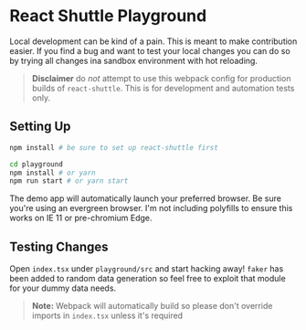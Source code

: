 # React Shuttle Playground

Local development can be kind of a pain. This is meant to make contribution easier. If you find a bug and want to test your local changes you can do so by trying all changes ina sandbox environment with hot reloading.

> **Disclaimer** do _not_ attempt to use this webpack config for production builds of `react-shuttle`. This is for development and automation tests only.

## Setting Up
```bash
npm install # be sure to set up react-shuttle first

cd playground
npm install # or yarn
npm run start # or yarn start
```

The demo app will automatically launch your preferred browser. Be sure you're using an evergreen browser. I'm not including polyfills to ensure this works on IE 11 or pre-chromium Edge.

## Testing Changes
Open `index.tsx` under `playground/src` and start hacking away! `faker` has been added to random data generation so feel free to exploit that module for your dummy data needs.

> **Note:** Webpack will automatically build so please don't override imports in `index.tsx` unless it's required
